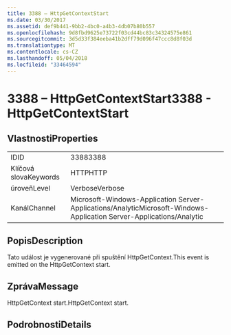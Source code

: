 ```yaml
---
title: 3388 – HttpGetContextStart
ms.date: 03/30/2017
ms.assetid: def9b441-9bb2-4bc0-a4b3-4db07b80b557
ms.openlocfilehash: 9d8fbd9625e73722f03cd44bc83c34324575e861
ms.sourcegitcommit: 3d5d33f384eeba41b2dff79d096f47ccc8d8f03d
ms.translationtype: MT
ms.contentlocale: cs-CZ
ms.lasthandoff: 05/04/2018
ms.locfileid: "33464594"
---
```

# <a name="3388---httpgetcontextstart"></a><span data-ttu-id="0e2e9-102">3388 – HttpGetContextStart</span><span class="sxs-lookup"><span data-stu-id="0e2e9-102">3388 - HttpGetContextStart</span></span>
## <a name="properties"></a><span data-ttu-id="0e2e9-103">Vlastnosti</span><span class="sxs-lookup"><span data-stu-id="0e2e9-103">Properties</span></span>  
  
|||  
|-|-|  
|<span data-ttu-id="0e2e9-104">ID</span><span class="sxs-lookup"><span data-stu-id="0e2e9-104">ID</span></span>|<span data-ttu-id="0e2e9-105">3388</span><span class="sxs-lookup"><span data-stu-id="0e2e9-105">3388</span></span>|  
|<span data-ttu-id="0e2e9-106">Klíčová slova</span><span class="sxs-lookup"><span data-stu-id="0e2e9-106">Keywords</span></span>|<span data-ttu-id="0e2e9-107">HTTP</span><span class="sxs-lookup"><span data-stu-id="0e2e9-107">HTTP</span></span>|  
|<span data-ttu-id="0e2e9-108">úroveň</span><span class="sxs-lookup"><span data-stu-id="0e2e9-108">Level</span></span>|<span data-ttu-id="0e2e9-109">Verbose</span><span class="sxs-lookup"><span data-stu-id="0e2e9-109">Verbose</span></span>|  
|<span data-ttu-id="0e2e9-110">Kanál</span><span class="sxs-lookup"><span data-stu-id="0e2e9-110">Channel</span></span>|<span data-ttu-id="0e2e9-111">Microsoft-Windows-Application Server-Applications/Analytic</span><span class="sxs-lookup"><span data-stu-id="0e2e9-111">Microsoft-Windows-Application Server-Applications/Analytic</span></span>|  
  
## <a name="description"></a><span data-ttu-id="0e2e9-112">Popis</span><span class="sxs-lookup"><span data-stu-id="0e2e9-112">Description</span></span>  
 <span data-ttu-id="0e2e9-113">Tato událost je vygenerované při spuštění HttpGetContext.</span><span class="sxs-lookup"><span data-stu-id="0e2e9-113">This event is emitted on the HttpGetContext start.</span></span>  
  
## <a name="message"></a><span data-ttu-id="0e2e9-114">Zpráva</span><span class="sxs-lookup"><span data-stu-id="0e2e9-114">Message</span></span>  
 <span data-ttu-id="0e2e9-115">HttpGetContext start.</span><span class="sxs-lookup"><span data-stu-id="0e2e9-115">HttpGetContext start.</span></span>  
  
## <a name="details"></a><span data-ttu-id="0e2e9-116">Podrobnosti</span><span class="sxs-lookup"><span data-stu-id="0e2e9-116">Details</span></span>
